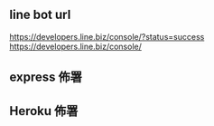 ## line bot url
https://developers.line.biz/console/?status=success
https://developers.line.biz/console/

## express 佈署

## Heroku 佈署